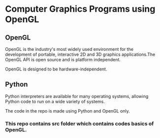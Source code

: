 # Computer Graphics Programs using OpenGL

## OpenGL
OpenGL is the industry's most widely used environment for the development of portable, interactive 2D and 3D graphics applications.The OpenGL API is open source and is platform independent.

OpenGL is designed to be hardware-independent.

## Python
Python interpreters are available for many operating systems, allowing Python code to run on a wide variety of systems.

The code in the repo is made using Python and OpenGL only.

### This repo contains src folder which contains codes basics of OpenGL.
